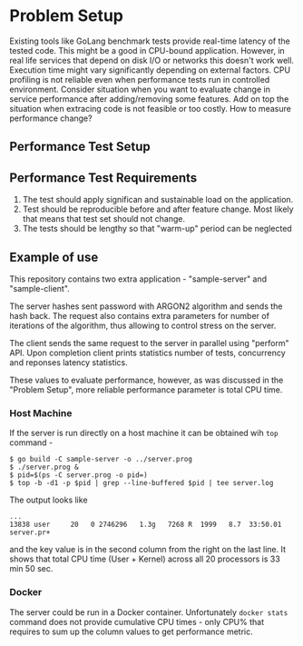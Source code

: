 # Problem Setup

Existing tools like GoLang benchmark tests provide real-time latency of the tested code. This might be a good in CPU-bound application.
However, in real life services that depend on disk I/O or networks this doesn't work well. Execution time might vary significantly depending on external factors.
CPU profiling is not reliable even when performance tests run in controlled environment.
Consider situation when you want to evaluate change in service performance after adding/removing some features. 
Add on top the situation when extracing code is not feasible or too costly.
How to measure performance change?

## Performance Test Setup


## Performance Test Requirements
1. The test should apply significan and sustainable load on the application. 
1. Test should be reproducible before and after feature change. Most likely that means that test set should not change.
1. The tests should be lengthy so that "warm-up" period can be neglected

## Example of use

This repository contains two extra application - "sample-server" and "sample-client".

The server hashes sent password with ARGON2 algorithm and sends the hash back. The request also contains extra parameters for number of iterations of the algorithm, thus allowing to control stress on the server.

The client sends the same request to the server in parallel using "perform" API. Upon completion client prints statistics number of tests, concurrency and reponses latency statistics.

These values to evaluate performance, however, as was discussed in the "Problem Setup", more reliable performance parameter is total CPU time.

### Host Machine

If the server is run directly on a host machine it can be obtained wih `top` command - 
```
$ go build -C sample-server -o ../server.prog
$ ./server.prog &
$ pid=$(ps -C server.prog -o pid=)
$ top -b -d1 -p $pid | grep --line-buffered $pid | tee server.log
```
The output looks like 
```
...
13838 user     20   0 2746296   1.3g   7268 R  1999   8.7  33:50.01 server.pr+
```
and the key value is in the second column from the right on the last line. It shows that total CPU time (User + Kernel) across all 20 processors is 33 min 50 sec.


### Docker

The server could be run in a Docker container. Unfortunately `docker stats` command does not provide cumulative CPU times - only CPU% that requires to sum up the column values to get performance metric.
